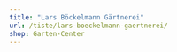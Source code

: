 ```yaml
---
title: "Lars Böckelmann Gärtnerei"
url: /tiste/lars-boeckelmann-gaertnerei/
shop: Garten-Center
---
```

